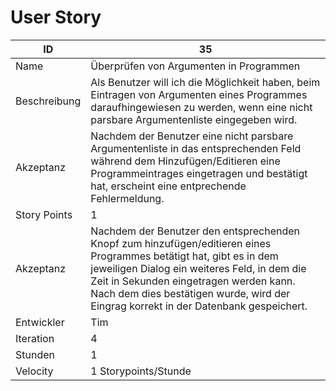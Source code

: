 # User Story

| ID         |35|
|-|-|
|Name        |Überprüfen von Argumenten in Programmen|
|Beschreibung|Als Benutzer will ich die Möglichkeit haben, beim Eintragen von Argumenten eines Programmes daraufhingewiesen zu werden, wenn eine nicht parsbare Argumentenliste eingegeben wird.|
|Akzeptanz   |Nachdem der Benutzer eine nicht parsbare Argumentenliste in das entsprechenden Feld während dem Hinzufügen/Editieren eine Programmeintrages eingetragen und bestätigt hat, erscheint eine entprechende Fehlermeldung.|
|Story Points|1|
|Akzeptanz   |Nachdem der Benutzer den entsprechenden Knopf zum hinzufügen/editieren eines Programmes betätigt hat, gibt es in dem jeweiligen Dialog ein weiteres Feld, in dem die Zeit in Sekunden eingetragen werden kann. Nach dem dies bestätigen wurde, wird der Eingrag korrekt in der Datenbank gespeichert.|
|Entwickler  |Tim|
|Iteration   |4|
|Stunden     |1|
|Velocity    |1 Storypoints/Stunde|
